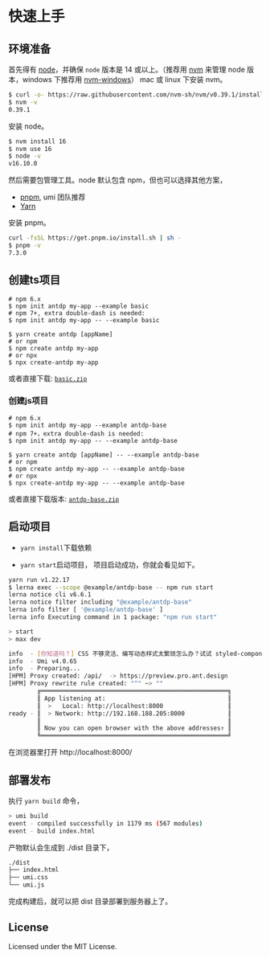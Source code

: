 # 快速上手

## 环境准备
首先得有 [node](https://nodejs.org/en)，并确保 `node` 版本是 14 或以上。（推荐用 [nvm](https://github.com/nvm-sh/nvm) 来管理 node 版本，windows 下推荐用 [nvm-windows](https://github.com/coreybutler/nvm-windows)）
mac 或 linux 下安装 nvm。

```bash
$ curl -o- https://raw.githubusercontent.com/nvm-sh/nvm/v0.39.1/install.sh | bash
$ nvm -v
0.39.1
```

安装 node。
```bash
$ nvm install 16
$ nvm use 16
$ node -v
v16.10.0
```

然后需要包管理工具。node 默认包含 npm，但也可以选择其他方案，
- [pnpm](https://pnpm.io/installation), umi 团队推荐
- [Yarn](https://yarnpkg.com/getting-started/install)

安装 pnpm。
```bash
curl -fsSL https://get.pnpm.io/install.sh | sh -
$ pnpm -v
7.3.0
```

## 创建ts项目
```shell 
# npm 6.x
$ npm init antdp my-app --example basic
# npm 7+, extra double-dash is needed:
$ npm init antdp my-app -- --example basic

$ yarn create antdp [appName]
# or npm
$ npm create antdp my-app
# or npx
$ npx create-antdp my-app
```

或者直接下载: [`basic.zip`](https://antdpro.github.io/antdp/zip/basic.zip)

### 创建js项目
```shell
# npm 6.x
$ npm init antdp my-app --example antdp-base
# npm 7+，extra double-dash is needed:
$ npm init antdp my-app -- --example antdp-base

$ yarn create antdp [appName] -- --example antdp-base
# or npm
$ npm create antdp my-app -- --example antdp-base
# or npx
$ npx create-antdp my-app -- --example antdp-base
```
或者直接下载版本: [`antdp-base.zip`](https://antdpro.github.io/antdp/zip/antdp-base.zip)

## 启动项目

- `yarn install`下载依赖

- `yarn start`启动项目， 项目启动成功，你就会看见如下。

```bash
yarn run v1.22.17
$ lerna exec --scope @example/antdp-base -- npm run start
lerna notice cli v6.6.1
lerna notice filter including "@example/antdp-base"
lerna info filter [ '@example/antdp-base' ]
lerna info Executing command in 1 package: "npm run start"

> start
> max dev

info  - [你知道吗？] CSS 不够灵活、编写动态样式太繁琐怎么办？试试 styled-components 插件，详见 https://umijs.org/docs/max/styled-components
info  - Umi v4.0.65
info  - Preparing...
[HPM] Proxy created: /api/  -> https://preview.pro.ant.design
[HPM] Proxy rewrite rule created: "^" ~> ""
        ╔════════════════════════════════════════════════════╗
        ║ App listening at:                                  ║
        ║  >   Local: http://localhost:8000                  ║
ready - ║  > Network: http://192.168.188.205:8000            ║
        ║                                                    ║
        ║ Now you can open browser with the above addresses↑ ║
        ╚════════════════════════════════════════════════════╝
```

在浏览器里打开 http://localhost:8000/

## 部署发布
执行 `yarn build` 命令，

```bash
> umi build
event - compiled successfully in 1179 ms (567 modules)
event - build index.html
```

产物默认会生成到 ./dist 目录下，

```bash
./dist
├── index.html
├── umi.css
└── umi.js
```

完成构建后，就可以把 dist 目录部署到服务器上了。

## License

Licensed under the MIT License.